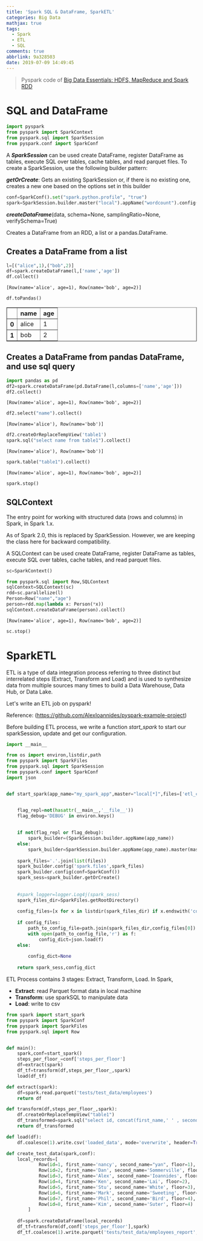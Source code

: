 ```yaml
---
title: 'Spark SQL & DataFrame, SparkETL'
categories: Big Data
mathjax: true
tags:
  - Spark
  - ETL
  - SQL
comments: true
abbrlink: 9a328503
date: 2019-07-09 14:49:45
---
```


> Pyspark code of [Big Data Essentials: HDFS, MapReduce and Spark RDD](https://www.coursera.org/learn/big-data-essentials)


<!--more-->

# SQL and DataFrame



```python
import pyspark
from pyspark import SparkContext
from pyspark.sql import SparkSession
from pyspark.conf import SparkConf
```

A ***SparkSession*** can be used create DataFrame, register DataFrame as tables, execute SQL over tables, cache tables, and read parquet files. To create a SparkSession, use the following builder pattern:

***getOrCreate***: Gets an existing SparkSession or, if there is no existing one, creates a new one based on the options set in this builder


```python
conf=SparkConf().set("spark.python.profile", "true")
spark=SparkSession.builder.master("local").appName("wordcount").config(conf=SparkConf()).getOrCreate()
```

***createDataFrame***(data, schema=None, samplingRatio=None, verifySchema=True)

Creates a DataFrame from an RDD, a list or a pandas.DataFrame.




## Creates a DataFrame from a list


```python
l=[("alice",1),("bob",2)]
df=spark.createDataFrame(l,['name','age'])
df.collect()
```


    [Row(name='alice', age=1), Row(name='bob', age=2)]




```python
df.toPandas()
```




<div>
<style scoped>
    .dataframe tbody tr th:only-of-type {
        vertical-align: middle;
    }

    .dataframe tbody tr th {
        vertical-align: top;
    }
    
    .dataframe thead th {
        text-align: right;
    }
</style>

<table border="1" class="dataframe">
  <thead>
    <tr style="text-align: right;">
      <th></th>
      <th>name</th>
      <th>age</th>
    </tr>
  </thead>
  <tbody>
    <tr>
      <th>0</th>
      <td>alice</td>
      <td>1</td>
    </tr>
    <tr>
      <th>1</th>
      <td>bob</td>
      <td>2</td>
    </tr>
  </tbody>
</table>
</div>



## Creates a DataFrame from pandas DataFrame, and use sql query


```python
import pandas as pd
df2=spark.createDataFrame(pd.DataFrame(l,columns=['name','age']))
df2.collect()
```


    [Row(name='alice', age=1), Row(name='bob', age=2)]




```python
df2.select("name").collect()
```


    [Row(name='alice'), Row(name='bob')]




```python
df2.createOrReplaceTempView('table1')
spark.sql("select name from table1").collect()
```


    [Row(name='alice'), Row(name='bob')]




```python
spark.table("table1").collect()
```


    [Row(name='alice', age=1), Row(name='bob', age=2)]




```python
spark.stop()
```



## SQLContext

The entry point for working with structured data (rows and columns) in Spark, in Spark 1.x.

As of Spark 2.0, this is replaced by SparkSession. However, we are keeping the class here for backward compatibility.

A SQLContext can be used create DataFrame, register DataFrame as tables, execute SQL over tables, cache tables, and read parquet files.


```python
sc=SparkContext()
```


```python
from pyspark.sql import Row,SQLContext
sqlContext=SQLContext(sc)
rdd=sc.parallelize(l)
Person=Row("name","age")
person=rdd.map(lambda x: Person(*x))
sqlContext.createDataFrame(person).collect()
```


    [Row(name='alice', age=1), Row(name='bob', age=2)]




```python
sc.stop()
```



# SparkETL 

ETL is a type of data integration process referring to three distinct but interrelated steps (Extract, Transform and Load) and is used to synthesize data from multiple sources many times to build a Data Warehouse, Data Hub, or Data Lake.

Let's write an ETL job on pyspark!

Reference: (https://github.com/AlexIoannides/pyspark-example-project)

Before building ETL process, we write a function *start_spark* to start our sparkSession, update and get our configuration.




```python
import __main__

from os import environ,listdir,path
from pyspark import SparkFiles
from pyspark.sql import SparkSession
from pyspark.conf import SparkConf
import json


def start_spark(app_name="my_spark_app",master="local[*]",files=['etl_conf.json']):


    flag_repl=not(hasattr(__main__,'__file__'))
    flag_debug='DEBUG' in environ.keys()
        
        
    if not(flag_repl or flag_debug):    
        spark_builder=(SparkSession.builder.appName(app_name))
    else:
        spark_builder=SparkSession.builder.appName(app_name).master(master)
    
    spark_files='.'.join(list(files))
    spark_builder.config('spark.files',spark_files)
    spark_builder.config(conf=SparkConf())    
    spark_sess=spark_builder.getOrCreate()
    
    
    #spark_logger=logger.Log4j(spark_sess)
    spark_files_dir=SparkFiles.getRootDirectory()
    
    config_files=[x for x in listdir(spark_files_dir) if x.endswith('conf.json')]
    
    if config_files:
        path_to_config_file=path.join(spark_files_dir,config_files[0])
        with open(path_to_config_file,'r') as f:
            config_dict=json.load(f)
    else:
        
        config_dict=None
    
    return spark_sess,config_dict
```



ETL Process contains 3 stages: Extract, Transform, Load. In Spark,

- **Extract**: read Parquet format data in local machine
- **Transform**: use sparkSQL to manipulate data
- **Load**: write to csv




```python
from spark import start_spark
from pyspark import SparkConf
from pyspark import SparkFiles
from pyspark.sql import Row


def main():
    spark,conf=start_spark()
    steps_per_floor_=conf['steps_per_floor']
    df=extract(spark)
    df_tf=transform(df,steps_per_floor_,spark)
    load(df_tf)

def extract(spark):
    df=spark.read.parquet('tests/test_data/employees')
    return df

def transform(df,steps_per_floor_,spark):
    df.createOrReplaceTempView("table1")
    df_transformed=spark.sql("select id, concat(first_name,' ' , second_name) as name, floor* %s as steps_to_desk from table1"%steps_per_floor_)
    return df_transformed

def load(df):
    df.coalesce(1).write.csv('loaded_data', mode='overwrite', header=True)

def create_test_data(spark,conf):   
    local_records=[
            Row(id=1, first_name='nancy', second_name="yan", floor=1),
            Row(id=2, first_name='Dan', second_name='Sommerville', floor=1),
            Row(id=3, first_name='Alex', second_name='Ioannides', floor=2),
            Row(id=4, first_name='Ken', second_name='Lai', floor=2),
            Row(id=5, first_name='Stu', second_name='White', floor=3),
            Row(id=6, first_name='Mark', second_name='Sweeting', floor=3),
            Row(id=7, first_name='Phil', second_name='Bird', floor=4),
            Row(id=8, first_name='Kim', second_name='Suter', floor=4)
        ]
    
    df=spark.createDataFrame(local_records)
    df_tf=transform(df,conf['steps_per_floor'],spark)
    df_tf.coalesce(1).write.parquet('tests/test_data/employees_report',mode='overwrite')
```
